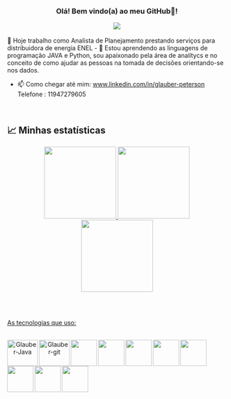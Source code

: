 






<div>
 <h3 align="center">
    Olá! Bem vindo(a) ao meu GitHub👋!
   
 
 <!-- PRESENTATION (GIF) -->
<div>
    <p align="center">
      <a href="https://github.com/DenverCoder1/readme-typing-svg"><img src="https://readme-typing-svg.herokuapp.com/?lines=Back-End%20Development ;Always%20learning%20new%20things!&font=Fira%20Code&center=true&width=440&height=45&color=#ADFF2FCenter=true&size=22"></a>
    </p>
</div>
</div>
🔭 Hoje trabalho como Analista de Planejamento prestando serviços para distribuidora de energia ENEL
	- 🌱 Estou aprendendo as linguagens de programação JAVA e Python, sou apaixonado pela área de analítycs e no conceito de como ajudar as pessoas na tomada de decisões orientando-se nos dados. 
 

 - 📫 Como chegar até mim: www.linkedin.com/in/glauber-peterson Telefone : 11947279605 


<br>

## :chart_with_upwards_trend: Minhas estatísticas

<div style="display: inline_block" align = "center">
  <a href="https://github.com/Glauber8289">
  <img height="165em" src="https://github-readme-stats-git-masterrstaa-rickstaa.vercel.app/api?username=Glauber8289&show_icons=true&theme=chartreuse-dark&include_all_commits=true&count_private=true"/>
  <img height="165em" src="https://github-readme-stats-git-masterrstaa-rickstaa.vercel.app/api/top-langs/?username=Glauber8289&layout=compact&langs_count=168&theme=chartreuse-dark"/>
          
</div>
</div>

</div>
</div>

<div align = "center">
<a href="https://git.io/streak-stats">
  <img height="165em" src="https://github-readme-streak-stats.herokuapp.com/?user=Glauber8289&theme=hacker"/> 
</div>

</div>
 
 <br><br>



As tecnologias que uso:
<div style="display: inline_block" align = "center"><br>
	 <img align="left"" alt="Glauber-Java" height="60" width="70" src="https://cdn.jsdelivr.net/gh/devicons/devicon/icons/java/java-original-wordmark.svg"/>
	  <img align="left" alt="Glauber-git" height="60" width="70" src="https://cdn.jsdelivr.net/gh/devicons/devicon/icons/github/github-original-wordmark.svg" />
	  <img align="left"  height="60" width="60" src="https://cdn.jsdelivr.net/gh/devicons/devicon/icons/spring/spring-original.svg" />
	    <img align="left"  height="60" width="60" src="https://cdn.jsdelivr.net/gh/devicons/devicon/icons/bootstrap/bootstrap-original.svg" />
           <img align="left"  height="60" width="60" src="https://cdn.jsdelivr.net/gh/devicons/devicon/icons/html5/html5-original.svg" />                                         <img align="left"  height="60" width="60" src="https://cdn.jsdelivr.net/gh/devicons/devicon/icons/css3/css3-original.svg"/>
	    <img align="left"  height="60" width="60" src="https://cdn.jsdelivr.net/gh/devicons/devicon/icons/git/git-original.svg"/>
	 <img align="left"  height="60" width="60" src="https://cdn.jsdelivr.net/gh/devicons/devicon/icons/mysql/mysql-original.svg"/>											 <img align="left"  height="60" width="60" src="https://cdn.jsdelivr.net/gh/devicons/devicon/icons/python/python-original-wordmark.svg" />
         <img align="left"  height="60" width="60"src="https://cdn.jsdelivr.net/gh/devicons/devicon/icons/angularjs/angularjs-original.svg" />
                    				   
																   
																      


       
       
     
